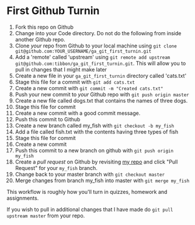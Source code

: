 # First Github Turnin

1. Fork this repo on Github
2. Change into your Code directory. Do not do the following from inside another Github repo. 
2. Clone *your* repo from Github to your local machine using `git clone git@github.com:YOUR_USERNAME/ga_git_first_turnin.git`
3. Add a 'remote' called 'upstream' using `git remote add upstream git@github.com:tibbon/ga_git_first_turnin.git`. This will allow you to pull in changes that I might make later
4. Create a new file in your `ga_git_first_turnin` directory called 'cats.txt'
5. Stage this file for a commit with `git add cats.txt`
6. Create a new commit with `git commit -m "Created cats.txt"`
7. Push your new commit to *your* Github repo with `git push origin master`
8. Create a new file called dogs.txt that contains the names of three dogs.
9. Stage this file for commit
10. Create a new commit with a good commit message.
11. Push this commit to Github
12. Create a new branch called my_fish with `git checkout -b my_fish`
13. Add a file called fish.txt with the contents having three types of fish
14. Stage this file for commit
15. Create a new commit
16. Push this commit to a new branch on github with `git push origin my_fish`
17. Create a *pull request* on Github by revisiting [my repo](https://github.com/tibbon/ga_homework_git_first_turnin) and click "Pull Request" for your `my_fish` branch.
18. Change back to your master branch with `git checkout master`
19. Merge changes from branch my_fish into master with `git merge my_fish`


This workflow is roughly how you'll turn in quizzes, homework and assignments. 

If you wish to pull in additional changes that I have made do `git pull upstream master` from your repo. 
